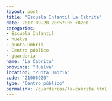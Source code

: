 ```yaml
---
layout: post
title: "Escuela Infantil La Cabrita"
date: 2017-09-20 20:57:05 +0200
categories:
- Escuela Infantil
- huelva
- punta-umbria
- Centro público
- guarderia
name: "La Cabrita"
province: "Huelva"
location: "Punta Umbria"
code: "21006920"
type: "Centro público"
permalink: /guarderias/la-cabrita.html
---
```

